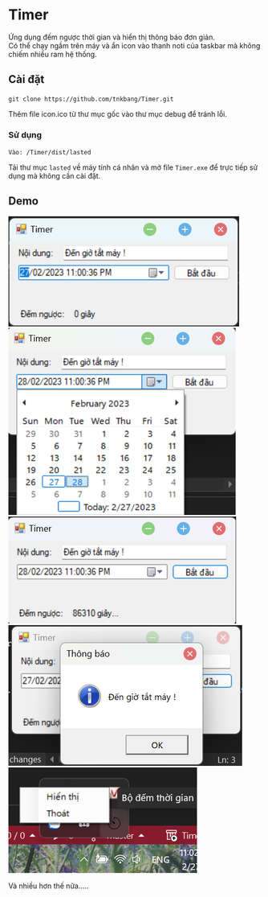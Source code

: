 # Timer

Ứng dụng đếm ngược thời gian và hiển thị thông báo đơn giản.
</br>
Có thể chạy ngầm trên máy và ẩn icon vào thanh noti của taskbar mà không chiếm nhiều ram hệ thống.

## Cài đặt

```
git clone https://github.com/tnkbang/Timer.git
```

Thêm file icon.ico từ thư mục gốc vào thư mục debug để tránh lỗi.

### Sử dụng

```
Vào: /Timer/dist/lasted
```
Tải thư mục `lasted` về máy tính cá nhân và mở file `Timer.exe` để trực tiếp sử dụng mà không cần cài đặt.

## Demo

![This is an image](/Timer/dist/demo/t_index.png)
![This is an image](/Timer/dist/demo/select.png)
![This is an image](/Timer/dist/demo/running.png)
![This is an image](/Timer/dist/demo/end.png)
![This is an image](/Timer/dist/demo/noti.png)

Và nhiều hơn thế nữa.....